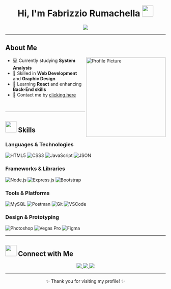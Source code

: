 <h1 align="center"><b>Hi, I'm Fabrizzio Rumachella</b> <img src="https://media.giphy.com/media/hvRJCLFzcasrR4ia7z/giphy.gif" width="35"></h1>

<p align="center">
  <a href="https://github.com/DenverCoder1/readme-typing-svg">
    <img src="https://readme-typing-svg.herokuapp.com?font=Roboto+Mono&color=%2336BCF7&size=25&center=true&vCenter=true&width=600&lines=Welcome+to+my+GitHub+profile!;Full+Stack+Developer;System+Analysis+Student;Skills+in+Graphic+Design">
  </a>
</p>


---

## **About Me**

<picture>
  <img align="right" src="https://www.zartis.com/wp-content/uploads/2024/02/male-software-developer-on-desktop.gif" width="250" alt="Profile Picture">
</picture>

- 💻 Currently studying **System Analysis**  
- 🎨 Skilled in **Web Development** and **Graphic Design**  
- 🌟 Learning **React** and enhancing **Back-End skills**  
- 📧 Contact me by [clicking here](mailto:contacto.rumachella@gmail.com)

<br>

---

## <img src="https://media.tenor.com/szH2qsISnzMAAAAj/emoji-thinking.gif" width="35"> **Skills**

### Languages & Technologies
![HTML5](https://img.shields.io/badge/HTML5-%23E34F26.svg?style=for-the-badge&logo=html5&logoColor=white)
![CSS3](https://img.shields.io/badge/CSS3-%231572B6.svg?style=for-the-badge&logo=css3&logoColor=white)
![JavaScript](https://img.shields.io/badge/JavaScript-%23F7DF1E.svg?style=for-the-badge&logo=javascript&logoColor=black)
![JSON](https://img.shields.io/badge/JSON-%23000000.svg?style=for-the-badge&logo=json&logoColor=white)


### Frameworks & Libraries
![Node.js](https://img.shields.io/badge/Node.js-%23339933.svg?style=for-the-badge&logo=node.js&logoColor=white)
![Express.js](https://img.shields.io/badge/Express.js-%23404d59.svg?style=for-the-badge&logo=express&logoColor=white)
![Bootstrap](https://img.shields.io/badge/Bootstrap-%237952B3.svg?style=for-the-badge&logo=bootstrap&logoColor=white)

### Tools & Platforms
![MySQL](https://img.shields.io/badge/MySQL-%2300f.svg?style=for-the-badge&logo=mysql&logoColor=white)
![Postman](https://img.shields.io/badge/Postman-%23FF6C37.svg?style=for-the-badge&logo=postman&logoColor=white)
![Git](https://img.shields.io/badge/Git-%23F05033.svg?style=for-the-badge&logo=git&logoColor=white)
![VSCode](https://img.shields.io/badge/VSCode-%23007ACC.svg?style=for-the-badge&logo=visual-studio-code&logoColor=white)

### Design & Prototyping
![Photoshop](https://img.shields.io/badge/Photoshop-%2300C4CC.svg?style=for-the-badge&logo=adobe-photoshop&logoColor=white)
![Vegas Pro](https://img.shields.io/badge/Vegas%20Pro-%2345B97C.svg?style=for-the-badge&logo=sony&logoColor=white)
![Figma](https://img.shields.io/badge/Figma-%23F24E1E.svg?style=for-the-badge&logo=figma&logoColor=white)


---


## <img src="https://cdn.pixabay.com/animation/2023/04/14/09/45/09-45-44-954_512.gif" width="35"> **Connect with Me**

<div align="center">
  <a href="https://www.linkedin.com/in/fabrizzio-rumachella-95b187299/">
    <img src="https://img.shields.io/badge/LinkedIn-%230077B5.svg?style=for-the-badge&logo=linkedin&logoColor=white">
  </a>
  <a href="https://github.com/rumachella">
    <img src="https://img.shields.io/badge/GitHub-%23121011.svg?style=for-the-badge&logo=github&logoColor=white">
  </a>
  <a href="mailto:contacto.rumachella@gmail.com">
    <img src="https://img.shields.io/badge/Mail-%23D14836.svg?style=for-the-badge&logo=gmail&logoColor=white">
  </a>
</div>

---

<p align="center">✨ Thank you for visiting my profile! ✨</p>
